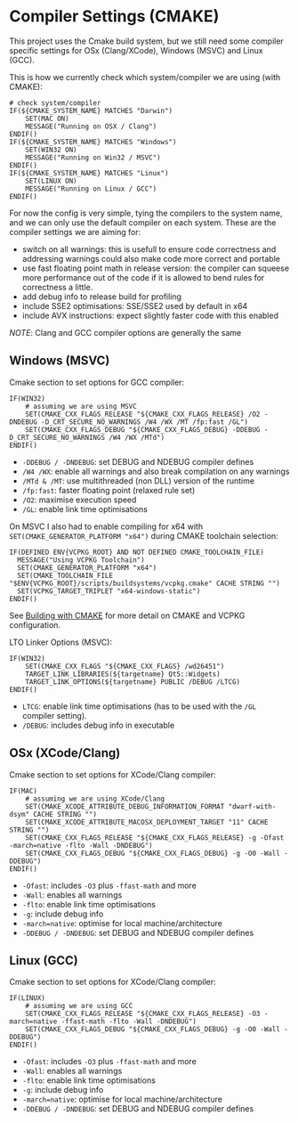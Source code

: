 # Compiler Settings (CMAKE)
This project uses the Cmake build system, but we still need some compiler specific settings for OSx (Clang/XCode), Windows (MSVC) and Linux (GCC).

This is how we currently check which system/compiler we are using (with CMAKE):
``` 
# check system/compiler
IF(${CMAKE_SYSTEM_NAME} MATCHES "Darwin")
    SET(MAC ON)
    MESSAGE("Running on OSX / Clang")
ENDIF()
IF(${CMAKE_SYSTEM_NAME} MATCHES "Windows")
    SET(WIN32 ON)
    MESSAGE("Running on Win32 / MSVC")
ENDIF()
IF(${CMAKE_SYSTEM_NAME} MATCHES "Linux")
    SET(LINUX ON)
    MESSAGE("Running on Linux / GCC")
ENDIF()
```

For now the config is very simple, tying the compilers to the system name, and we can only use the default compiler on each system. 
These are the compiler settings we are aiming for:
- switch on all warnings: this is usefull to ensure code correctness and addressing warnings could also make code more correct and portable
- use fast floating point math in release version: the compiler can squeese more performance out of the code if it is allowed to bend rules for correctness a little.
- add debug info to release build for profiling
- include SSE2 optimisations: SSE/SSE2 used by default in x64
- include AVX instructions: expect slightly faster code with this enabled

*NOTE*: Clang and GCC compiler options are generally the same


## Windows (MSVC)
Cmake section to set options for GCC compiler:
```
IF(WIN32)
    # assuming we are using MSVC
    SET(CMAKE_CXX_FLAGS_RELEASE "${CMAKE_CXX_FLAGS_RELEASE} /O2 -DNDEBUG -D_CRT_SECURE_NO_WARNINGS /W4 /WX /MT /fp:fast /GL")
    SET(CMAKE_CXX_FLAGS_DEBUG "${CMAKE_CXX_FLAGS_DEBUG} -DDEBUG -D_CRT_SECURE_NO_WARNINGS /W4 /WX /MTd")
ENDIF()
```

- `-DDEBUG / -DNDEBUG`: set DEBUG and NDEBUG compiler defines
- `/W4 /WX`: enable all warnings and also break compilation on any warnings
- `/MTd & /MT`: use multithreaded (non DLL) version of the runtime
- `/fp:fast`: faster floating point (relaxed rule set)
- `/O2`: maximise execution speed
- `/GL`: enable link time optimisations

On MSVC I also had to enable compiling for x64 with `SET(CMAKE_GENERATOR_PLATFORM "x64")` during CMAKE toolchain selection:
```
IF(DEFINED ENV{VCPKG_ROOT} AND NOT DEFINED CMAKE_TOOLCHAIN_FILE)
  MESSAGE("Using VCPKG Toolchain")
  SET(CMAKE_GENERATOR_PLATFORM "x64")
  SET(CMAKE_TOOLCHAIN_FILE "$ENV{VCPKG_ROOT}/scripts/buildsystems/vcpkg.cmake" CACHE STRING "")
  SET(VCPKG_TARGET_TRIPLET "x64-windows-static")
ENDIF()
```

See [Building with CMAKE](pages/cmake.md) for more detail on CMAKE and VCPKG configuration.


LTO Linker Options (MSVC):
```
IF(WIN32)
    SET(CMAKE_CXX_FLAGS "${CMAKE_CXX_FLAGS} /wd26451")
    TARGET_LINK_LIBRARIES(${targetname} Qt5::Widgets)
    TARGET_LINK_OPTIONS(${targetname} PUBLIC /DEBUG /LTCG)
ENDIF()
```

- `LTCG`: enable link time optimisations (has to be used with the `/GL` compiler setting).
- `/DEBUG`: includes debug info in executable


## OSx (XCode/Clang)
Cmake section to set options for XCode/Clang compiler:
```
IF(MAC)
    # assuming we are using XCode/Clang
    SET(CMAKE_XCODE_ATTRIBUTE_DEBUG_INFORMATION_FORMAT "dwarf-with-dsym" CACHE STRING "")
    SET(CMAKE_XCODE_ATTRIBUTE_MACOSX_DEPLOYMENT_TARGET "11" CACHE STRING "")
    SET(CMAKE_CXX_FLAGS_RELEASE "${CMAKE_CXX_FLAGS_RELEASE} -g -Ofast -march=native -flto -Wall -DNDEBUG")
    SET(CMAKE_CXX_FLAGS_DEBUG "${CMAKE_CXX_FLAGS_DEBUG} -g -O0 -Wall -DDEBUG")
ENDIF()
```

- `-Ofast`: includes `-O3` plus `-ffast-math` and more
- `-Wall`: enables all warnings
- `-flto`: enable link time optimisations
- `-g`: include debug info
- `-march=native`: optimise for local machine/architecture
- `-DDEBUG / -DNDEBUG`: set DEBUG and NDEBUG compiler defines


## Linux (GCC)
Cmake section to set options for XCode/Clang compiler:
```
IF(LINUX)
    # assuming we are using GCC
    SET(CMAKE_CXX_FLAGS_RELEASE "${CMAKE_CXX_FLAGS_RELEASE} -O3 -march=native -ffast-math -flto -Wall -DNDEBUG")
    SET(CMAKE_CXX_FLAGS_DEBUG "${CMAKE_CXX_FLAGS_DEBUG} -g -O0 -Wall -DDEBUG")
ENDIF()
```

- `-Ofast`: includes `-O3` plus `-ffast-math` and more
- `-Wall`: enables all warnings
- `-flto`: enable link time optimisations
- `-g`: include debug info
- `-march=native`: optimise for local machine/architecture
- `-DDEBUG / -DNDEBUG`: set DEBUG and NDEBUG compiler defines




